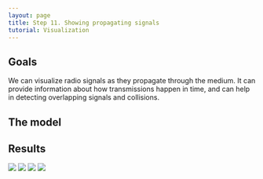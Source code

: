 ```yaml
---
layout: page
title: Step 11. Showing propagating signals
tutorial: Visualization
---
```


## Goals

We can visualize radio signals as they propagate through the medium.
It can provide information about how transmissions happen in time, and can help in detecting overlapping signals and collisions.

<!--
Sokszor fontos, hogy lássuk a vezeték nélküli jeleket, mert így monitorozhatjuk 
a hálózat forgalmát. Ebben a lépésben a jelek terjedését vizualizáljuk.
-->

## The model
<!--
The communication works, we can see who is the sender and the receiver, but we don't see the signal.
In this step we want to display the signal propagation.

in the previous step we configured the communication already, so now we only have to show that.
To this we need to turn on the mediumVisualizer's displaySignals parameter,
and set a propagation interval. It's possible to set the signal shape.
We have three options: ring, sphere and both.
If we set the shape ring the signals propagate on the ground in 2 dimension.
The Module view mode can display signals only this way.
The sphere is a 3D displaying mode, the signals propagate as a sphere under and over the ground.
If we set both, we can see a ring on the ground, and a sphere in the air. This is the default option.

@dontinclude omnetpp.ini
@skipline [Config Visualization09]
@until ####
-->
## Results

<img src="step9_result1.gif">
<img src="step9_result2.gif">
<img src="step9_result3.gif">
<img src="step9_result4.gif">
<!--
When we start the simulation in Module view mode, we can see how the signals propagate. We can see each signal has a beginning and an end.
Next to the ring, there is a label, that shows the message type.

There's an animation of a VoIP message, that goes from the pedestrian0 to the pedestrian1 through the accessPoint0:

And there's a similar message in 3D view mode, with both option:

Ring signal propagation:

Sphere signal propagation:

-->
Sources: [omnetpp.ini](../omnetpp.ini), [VisualizationNetworks.ned](../VisualizationNetworks.ned)
